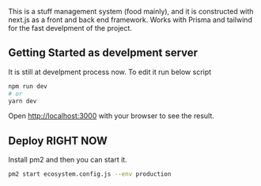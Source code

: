This is a stuff management system (food mainly), and it is constructed with next.js as a front and back end framework. Works with Prisma and tailwind for the fast develpment of the project.

## Getting Started as develpment server

It is still at develpment process now.
To edit it run below script

```bash
npm run dev
# or
yarn dev
```

Open [http://localhost:3000](http://localhost:3000) with your browser to see the result.

## Deploy RIGHT NOW

Install pm2 and then you can start it.

```bash
pm2 start ecosystem.config.js --env production
```